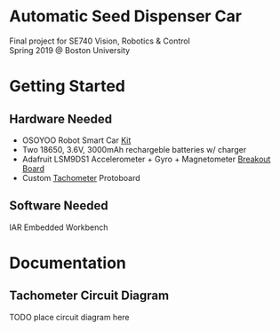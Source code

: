 # Automatic Seed Dispenser Car
Final project for SE740 Vision, Robotics & Control <br/>
Spring 2019 @ Boston University  <br/>

# Getting Started
## Hardware Needed
+ OSOYOO Robot Smart Car [Kit](https://www.amazon.com/dp/B074Z6DMYP/ref=cm_sw_em_r_mt_dp_U_9QwMCbNGRHGH2) 
+ Two 18650, 3.6V, 3000mAh rechargeble batteries w/ charger
+ Adafruit LSM9DS1 Accelerometer + Gyro + Magnetometer [Breakout Board](https://learn.adafruit.com/adafruit-lsm9ds1-accelerometer-+plus-gyro-plus-magnetometer-9-dof-breakout/overview)
+ Custom [Tachometer](https://easyeda.com/sharmaz747/Arduino_techometer-1682044268dc49a4b0106a43e2b0ba62) Protoboard 

## Software Needed 
IAR Embedded Workbench

# Documentation 
## Tachometer Circuit Diagram 
TODO place circuit diagram here 
